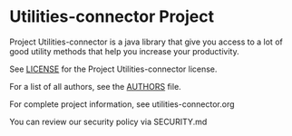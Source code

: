 # Utilities-connector Project
Project Utilities-connector is a java library that give you access to a lot of good utility methods that help you increase your productivity.

See [LICENSE](https://github.com/bakus32/utilities-connector/blob/master/LICENCE) for the Project Utilities-connector license.


For a list of all authors, see the [AUTHORS](https://github.com/bakus32/utilities-connector/blob/master/AUTHORS) file.

For complete project information, see utilities-connector.org

You can review our security policy via SECURITY.md
